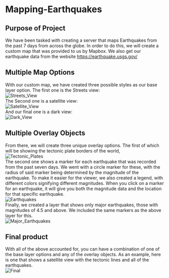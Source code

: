 # Mapping-Earthquakes

## Purpose of Project
We have been tasked with creating a server that maps Earthquakes from the past 7 days from across the globe. In order to do this, we will create a custom map that was provided to us by Mapbox. We also get our earthquake data from the website https://earthquake.usgs.gov/

## Multiple Map Options
With our custom map, we have created three possible styles as our base layer option. The first one is the Streets view: <br>
![Streets_View](https://user-images.githubusercontent.com/107770394/190234493-f4b107f7-cc9b-4b94-a1bd-af61b3ded11a.png) <br>
The Second one is a satellite view: <br>
![Satellite_View](https://user-images.githubusercontent.com/107770394/190234417-b4177838-1336-4d4b-8625-b25a6c7607e4.png) <br>
And our final one is a dark view: <br>
![Dark_View](https://user-images.githubusercontent.com/107770394/190233569-77d5d301-5f32-4876-aa04-10fbb0a95bbe.png) <br>

## Multiple Overlay Objects
From there, we will create three unique overlay options. The first of which will be showing the tectonic plate borders of the world,<br>
![Tectonic_Plates](https://user-images.githubusercontent.com/107770394/190234599-5d158b87-c6f3-492b-8f4e-69d66273020c.png) <br>
The second one shows a marker for each earthquake that was recorded from the past seven days. We went with a circle marker for these, with the radius of said marker being determined by the magnitude of the earthquake. To make it easier for the viewer, we also created a legend, with different colors signifying different magnitudes. When you click on a marker for an earthquake, it will give you both the magnitude data and the location for that specific earthquake. <br>
![Earthquakes](https://user-images.githubusercontent.com/107770394/190233687-8acc130e-7c66-4350-8afd-54825413d1db.png)<br>
Finally, we created a layer that shows only major earthquakes, those with magnitudes of 4.5 and above. We included the same markers as the above layer for this. <br>
![Major_Earthquakes](https://user-images.githubusercontent.com/107770394/190234315-256e18f0-2d36-4911-b51e-517915a73e81.png) <br>



## Final product
With all of the above accounted for, you can have a combination of one of the base layer options and any of the overlay objects. As an example, here is one that shows a satellite view with the tectonic lines and all of the earthquakes. <br>
![Final](https://user-images.githubusercontent.com/107770394/190234146-fbc3f48f-97eb-4502-b362-2d3e72f11830.png)
